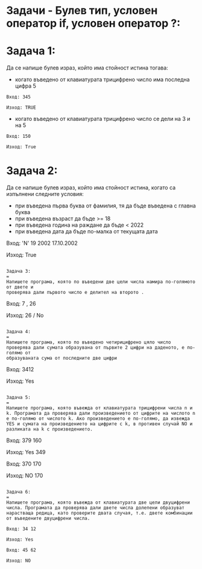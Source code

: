 # Задачи - Булев тип, условен оператор if, условен оператор ?:

Задача 1:
=
Да се напише булев израз, който има стойност истина тогава:
- когато въведено от клавиатурата трицифрено число има последна цифра 5

```
Вход: 345

Изход: TRUE
```
- когато въведено от клавиатурата трицифрено число се дели на 3 и на 5

```
Вход: 150

Изход: True
```
Задача 2:
=
Да се напише булев израз, който има стойност истина, когато са изпълнени следните условия:
- при въведена първа буква от фамилия, тя да бъде въведена с главна буква
- при въведена възраст да бъде >= 18
- при въведена година на раждане да бъде < 2022
- при въведена дата да бъде по-малка от текущата дата

Вход: 
'N'
19
2002
17.10.2002

Изход: True
```

Задача 3:
=
Напишете програма, която по въведени две цели числа намира по-голямото от двете и
проверява дали първото число е делител на второто .

```
Вход: 7 , 26 

Изход: 26 / No
```

Задача 4:
=
Напишете програма, която по въведено четирицифрено цяло число проверява дали сумата образувана от първите 2 цифри на даденото, е по-голямо от
образуваната сума от последните две цифри

```
Вход: 3412

Изход: Yes
```

Задача 5:
=
Напишете програма, която въвежда от клавиатурата трицифрени числа n и k. Програмата да проверява дали произведението от цифрите на числото n е по-голямо от числото k. Ако произведението е по-голямо, да извежда YES и сумата на произведението на цифрите с k, в противен случай NO и разликата на k с произведението.

```
Вход: 379 160

Изход: Yes 349

Вход: 370 170

Изход: NO 170
```

Задача 6:
=
Напишете програма, която въвежда от клавиатурата две цели двуцифрени числа. Програмата да проверява дали двете числа долепени образуват нарастваща редица, като проверите двата случая, т.е. двете комбинации от въведените двуцифрени числа.

Вход: 34 12

Изход: Yes

Вход: 45 62

Изход: NO
```

